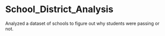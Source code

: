 # School_District_Analysis

Analyzed a dataset of schools to figure out why students were passing or not.
